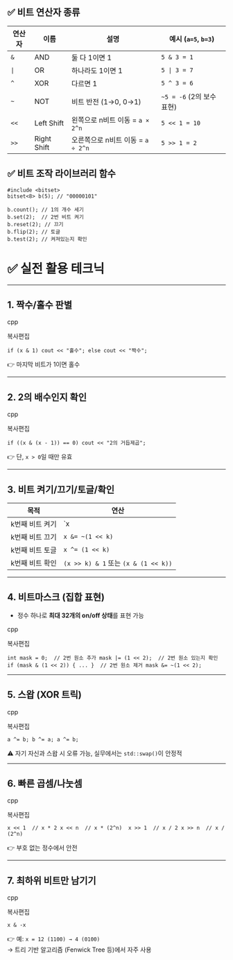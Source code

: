 ## ✅ 비트 연산자 종류

| 연산자  | 이름          | 설명                       | 예시 (`a=5`, `b=3`)    |
| ---- | ----------- | ------------------------ | -------------------- |
| `&`  | AND         | 둘 다 1이면 1                | `5 & 3 = 1`          |
| `\|` | OR          | 하나라도 1이면 1               | `5 \| 3 = 7`         |
| `^`  | XOR         | 다르면 1                    | `5 ^ 3 = 6`          |
| `~`  | NOT         | 비트 반전 (1→0, 0→1)         | `~5 = -6` (2의 보수 표현) |
| `<<` | Left Shift  | 왼쪽으로 n비트 이동 = `a × 2^n`  | `5 << 1 = 10`        |
| `>>` | Right Shift | 오른쪽으로 n비트 이동 = `a ÷ 2^n` | `5 >> 1 = 2`         |


## ✅ 비트 조작 라이브러리 함수
```
#include <bitset>
bitset<8> b(5); // "00000101"

b.count(); // 1의 개수 세기
b.set(2);  // 2번 비트 켜기
b.reset(2); // 끄기
b.flip(2); // 토글
b.test(2); // 켜져있는지 확인

```

# ✅ 실전 활용 테크닉

---

## 1. **짝수/홀수 판별**

cpp

복사편집

`if (x & 1) cout << "홀수"; else cout << "짝수";`

👉 마지막 비트가 1이면 홀수

---

## 2. **2의 배수인지 확인**

cpp

복사편집

`if ((x & (x - 1)) == 0) cout << "2의 거듭제곱";`

👉 단, `x > 0`일 때만 유효

---

## 3. **비트 켜기/끄기/토글/확인**

|목적|연산|
|---|---|
|k번째 비트 켜기|`x|
|k번째 비트 끄기|`x &= ~(1 << k)`|
|k번째 비트 토글|`x ^= (1 << k)`|
|k번째 비트 확인|`(x >> k) & 1` 또는 `(x & (1 << k))`|

---

## 4. **비트마스크 (집합 표현)**

- 정수 하나로 **최대 32개의 on/off 상태**를 표현 가능
    

cpp

복사편집

`int mask = 0;  // 2번 원소 추가 mask |= (1 << 2);  // 2번 원소 있는지 확인 if (mask & (1 << 2)) { ... }  // 2번 원소 제거 mask &= ~(1 << 2);`

---

## 5. **스왑 (XOR 트릭)**

cpp

복사편집

`a ^= b; b ^= a; a ^= b;`

⚠️ 자기 자신과 스왑 시 오류 가능, 실무에서는 `std::swap()`이 안정적

---

## 6. **빠른 곱셈/나눗셈**

cpp

복사편집

`x << 1  // x * 2 x << n  // x * (2^n)  x >> 1  // x / 2 x >> n  // x / (2^n)`

👉 부호 없는 정수에서 안전

---

## 7. **최하위 비트만 남기기**

cpp

복사편집

`x & -x`

👉 예: `x = 12 (1100) → 4 (0100)`  
→ 트리 기반 알고리즘 (Fenwick Tree 등)에서 자주 사용